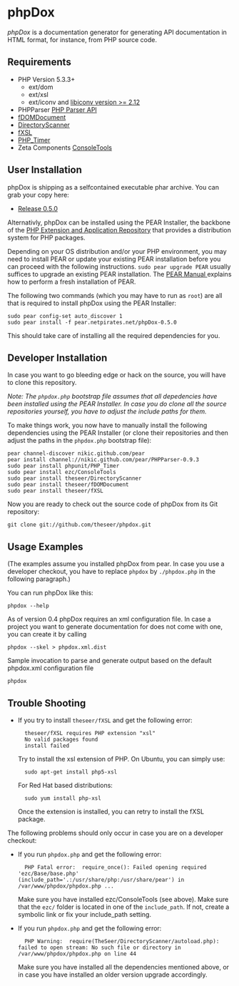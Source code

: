 phpDox
======

*phpDox* is a documentation generator for generating API documentation in HTML format, for instance, from PHP source code.


Requirements
------------

- PHP Version 5.3.3+
  - ext/dom
  - ext/xsl
  - ext/iconv and [libiconv version >= 2.12](http://www.gnu.org/software/libiconv/documentation/libiconv/iconv.1.html)
- PHPParser [PHP Parser API](https://github.com/nikic/PHP-Parser)
- [fDOMDocument](http://github.com/theseer/fDOMDocument)
- [DirectoryScanner](http://github.com/theseer/DirectoryScanner)
- [fXSL](http://github.com/theseer/fXSL)
- [PHP_Timer](http://github.com/sebastianbergmann/php-timer)
- Zeta Components [ConsoleTools](http://zetac.org/ConsoleTools)


User Installation
-----------------

phpDox is shipping as a selfcontained executable phar archive. You can grab your copy here:

- [Release 0.5.0](http://phpdox.de/releases/phpdox-0.5.phar)

Alternativly, phpDox can be installed using the PEAR Installer, the backbone of the [PHP Extension and Application Repository](http://pear.php.net/) that provides a distribution system for PHP packages.

Depending on your OS distribution and/or your PHP environment, you may need to install PEAR or update your existing PEAR installation before you can proceed with the following instructions. `sudo pear upgrade PEAR` usually suffices to upgrade an existing PEAR installation. The [PEAR Manual ](http://pear.php.net/manual/en/installation.getting.php) explains how to perform a fresh installation of PEAR.

The following two commands (which you may have to run as `root`) are all that is required to install phpDox using the PEAR Installer:

    sudo pear config-set auto_discover 1
    sudo pear install -f pear.netpirates.net/phpDox-0.5.0

This should take care of installing all the required dependencies for you.


Developer Installation
----------------------

In case you want to go bleeding edge or hack on the source, you will have to clone this repository.

_Note: The `phpdox.php` bootstrap file assumes that all depedencies have been installed using the PEAR Installer. In case you do clone all the source repositories yourself, you have to adjust the include paths for them._

To make things work, you now have to manually install the following dependencies using the PEAR Installer (or clone their repositories and then adjust the paths in the `phpdox.php` bootstrap file):

    pear channel-discover nikic.github.com/pear
    pear install channel://nikic.github.com/pear/PHPParser-0.9.3
    sudo pear install phpunit/PHP_Timer
    sudo pear install ezc/ConsoleTools
    sudo pear install theseer/DirectoryScanner
    sudo pear install theseer/fDOMDocument
    sudo pear install theseer/fXSL

Now you are ready to check out the source code of phpDox from its Git repository:

    git clone git://github.com/theseer/phpdox.git


Usage Examples
--------------
(The examples assume you installed phpDox from pear. In case you use a developer checkout, you have to replace `phpdox` by `./phpdox.php` in the following paragraph.)

You can run phpDox like this:

    phpdox --help

As of version 0.4 phpDox requires an xml configuration file. In case a project you want to generate documentation for does not come with one, you can create it by calling

    phpdox --skel > phpdox.xml.dist
        

Sample invocation to parse and generate output based on the default phpdox.xml configuration file

    phpdox
    


Trouble Shooting
----------------

* If you try to install `theseer/fXSL` and get the following error:

        theseer/fXSL requires PHP extension "xsl"
        No valid packages found
        install failed

    Try to install the xsl extension of PHP. On Ubuntu, you can simply use:

        sudo apt-get install php5-xsl
        
    For Red Hat based distributions:
    
        sudo yum install php-xsl

    Once the extension is installed, you can retry to install the fXSL package.

The following problems should only occur in case you are on a developer checkout:

* If you run `phpdox.php` and get the following error:

        PHP Fatal error:  require_once(): Failed opening required 'ezc/Base/base.php' (include_path='.:/usr/share/php:/usr/share/pear') in /var/www/phpdox/phpdox.php ...

    Make sure you have installed ezc/ConsoleTools (see above).
    Make sure that the `ezc/` folder is located in one of the `include_path`. If not, create a symbolic link or fix your include_path setting.

* If you run `phpdox.php` and get the following error:

        PHP Warning:  require(TheSeer/DirectoryScanner/autoload.php): failed to open stream: No such file or directory in /var/www/phpdox/phpdox.php on line 44

    Make sure you have installed all the dependencies mentioned above, or in case you have installed an older version upgrade accordingly.

